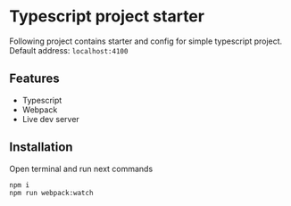 # Typescript project starter

Following project contains starter and config for simple typescript project. Default address: ```localhost:4100```

## Features

* Typescript
* Webpack
* Live dev server

## Installation

Open terminal and run next commands

```sh
npm i
npm run webpack:watch
```
